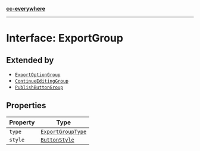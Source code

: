 [**cc-everywhere**](../../../../../index.md)

***

# Interface: ExportGroup

## Extended by

- [`ExportOptionGroup`](export-option-group.md)
- [`ContinueEditingGroup`](continue-editing-group.md)
- [`PublishButtonGroup`](publish-button-group.md)

## Properties

| Property | Type |
| ------ | ------ |
| `type` | [`ExportGroupType`](../enumerations/export-group-type.md) |
| `style` | [`ButtonStyle`](../type-aliases/button-style.md) |
